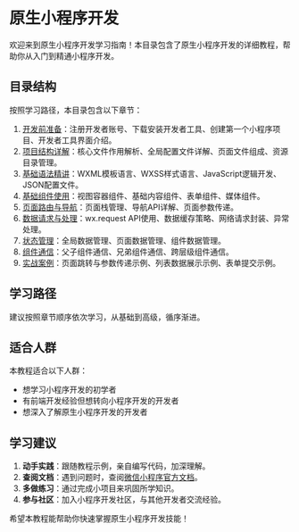 # 原生小程序开发

欢迎来到原生小程序开发学习指南！本目录包含了原生小程序开发的详细教程，帮助你从入门到精通小程序开发。

## 目录结构

按照学习路径，本目录包含以下章节：

1. [开发前准备](preparation.md)：注册开发者账号、下载安装开发者工具、创建第一个小程序项目、开发者工具界面介绍。
2. [项目结构详解](project-structure.md)：核心文件作用解析、全局配置文件详解、页面文件组成、资源目录管理。
3. [基础语法精讲](basic-syntax.md)：WXML模板语言、WXSS样式语言、JavaScript逻辑开发、JSON配置文件。
4. [基础组件使用](basic-components.md)：视图容器组件、基础内容组件、表单组件、媒体组件。
5. [页面路由与导航](page-routing.md)：页面栈管理、导航API详解、页面参数传递。
6. [数据请求与处理](data-request.md)：wx.request API使用、数据缓存策略、网络请求封装、异常处理。
7. [状态管理](state-management.md)：全局数据管理、页面数据管理、组件数据管理。
8. [组件通信](component-communication.md)：父子组件通信、兄弟组件通信、跨层级组件通信。
9. [实战案例](practical-cases.md)：页面跳转与参数传递示例、列表数据展示示例、表单提交示例。

## 学习路径

建议按照章节顺序依次学习，从基础到高级，循序渐进。

## 适合人群

本教程适合以下人群：
- 想学习小程序开发的初学者
- 有前端开发经验但想转向小程序开发的开发者
- 想深入了解原生小程序开发的开发者

## 学习建议

1. **动手实践**：跟随教程示例，亲自编写代码，加深理解。
2. **查阅文档**：遇到问题时，查阅[微信小程序官方文档](https://developers.weixin.qq.com/miniprogram/dev/framework/)。
3. **多做练习**：通过完成小项目来巩固所学知识。
4. **参与社区**：加入小程序开发社区，与其他开发者交流经验。

希望本教程能帮助你快速掌握原生小程序开发技能！